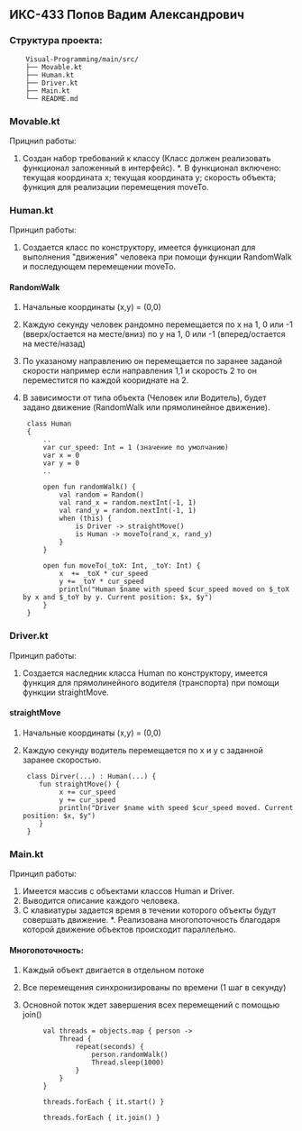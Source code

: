 ## ИКС-433 Попов Вадим Александрович

### Структура проекта:

        Visual-Programming/main/src/
        ├── Movable.kt
        ├── Human.kt
        ├── Driver.kt
        ├── Main.kt
        └── README.md

### Movable.kt
Прицнип работы:
1. Создан набор требований к классу (Класс должен реализовать функционал заложенный в интерфейс).
   *. В функционал включено: текущая координата x; текущая координата y; скорость объекта; функция для реализации перемещения moveTo.

### Human.kt
Принцип работы:
1. Создается класс по конструктору, имеется функционал для выполнения "движения" человека при помощи функции RandomWalk и последующем перемещении moveTo.

#### RandomWalk
1. Начальные координаты (x,y) = (0,0)
2. Каждую секунду человек рандомно перемещается по x на 1, 0 или -1 (вверх/остается на месте/вниз) по y на 1, 0 или -1 (вперед/остается на месте/назад)
3. По указаному направлению он перемещается по заранее заданой скорости например если направления 1,1 и скорость 2 то он переместится по каждой коориднате на 2.
4. В зависимости от типа объекта (Человек или Водитель), будет задано движение (RandomWalk или прямолинейное движение).

        class Human
        {
            ..
            var cur_speed: Int = 1 (значение по умолчанию)
            var x = 0
            var y = 0
            ..

            open fun randomWalk() {
                val random = Random()
                val rand_x = random.nextInt(-1, 1)
                val rand_y = random.nextInt(-1, 1)
                when (this) {
                    is Driver -> straightMove()
                    is Human -> moveTo(rand_x, rand_y)
                }
            }
            
            open fun moveTo(_toX: Int, _toY: Int) {
                x  += _toX * cur_speed
                y += _toY * cur_speed
                println("Human $name with speed $cur_speed moved on $_toX by x and $_toY by y. Current position: $x, $y")
            }
        }

### Driver.kt
Принцип работы:
1. Создается наследник класса Human по конструктору, имеется функция для прямолинейного водителя (транспорта) при помощи функции straightMove.

#### straightMove
1. Начальные координаты (x,y) = (0,0)
2. Каждую секунду водитель перемещается по x и y с заданной заранее скоростью.

        сlass Dirver(...) : Human(...) {
           fun straightMove() {
                x += cur_speed
                y += cur_speed
                println("Driver $name with speed $cur_speed moved. Current position: $x, $y")
           }
        }

### Main.kt
Принцип работы:
1. Имеется массив с объектами классов Human и Driver.
2. Выводится описание каждого человека.
3. С клавиатуры задается время в течении которого объекты будут совершать движение.
   *. Реализована многопоточность благодаря которой движение объектов происходит параллельно.

#### Многопоточность:

1. Каждый объект двигается в отдельном потоке
2. Все перемещения синхронизированы по времени (1 шаг в секунду)
3. Основной поток ждет завершения всех перемещений с помощью join()

            val threads = objects.map { person ->
                Thread {
                    repeat(seconds) {
                        person.randomWalk()
                        Thread.sleep(1000)
                    }
                }
            }
        
            threads.forEach { it.start() }
        
            threads.forEach { it.join() }

